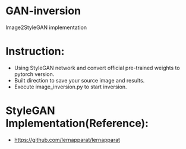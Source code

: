 # GAN-inversion
Image2StyleGAN implementation

# Instruction:
* Using StyleGAN network and convert official pre-trained weights to pytorch version.
* Built direction to save your source image and results.
* Execute image_inversion.py to start inversion.


# StyleGAN Implementation(Reference):
* https://github.com/lernapparat/lernapparat
